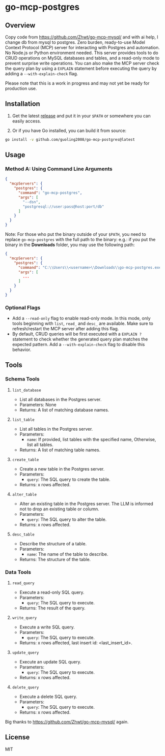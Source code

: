 # go-mcp-postgres

## Overview

Copy code from https://github.com/Zhwt/go-mcp-mysql/ and with ai help, I change db from mysql to postgres.
Zero burden, ready-to-use Model Context Protocol (MCP) server for interacting with Postgres and automation. No Node.js or Python environment needed. This server provides tools to do CRUD operations on MySQL databases and tables, and a read-only mode to prevent surprise write operations. You can also make the MCP server check the query plan by using a `EXPLAIN` statement before executing the query by adding a `--with-explain-check` flag.

Please note that this is a work in progress and may not yet be ready for production use.

## Installation

1. Get the latest [release](https://github.com/guoling2008/go-mcp-postgres/releases) and put it in your `$PATH` or somewhere you can easily access.

2. Or if you have Go installed, you can build it from source:

```sh
go install -v github.com/guoling2008/go-mcp-postgres@latest
```

## Usage

### Method A: Using Command Line Arguments

```json
{
  "mcpServers": {
    "postgres": {
      "command": "go-mcp-postgres",
      "args": [
        "--dsn",
        "postgresql://user:pass@host:port/db"
      ]
    }
  }
}
```



Note: For those who put the binary outside of your `$PATH`, you need to replace `go-mcp-postgres` with the full path to the binary: e.g.: if you put the binary in the **Downloads** folder, you may use the following path:

```json
{
  "mcpServers": {
    "postgres": {
      "command": "C:\\Users\\<username>\\Downloads\\go-mcp-postgres.exe",
      "args": [
        ...
      ]
    }
  }
}
```

### Optional Flags

- Add a `--read-only` flag to enable read-only mode. In this mode, only tools beginning with `list`, `read_` and `desc_` are available. Make sure to refresh/restart the MCP server after adding this flag.
- By default, CRUD queries will be first executed with a `EXPLAIN ?` statement to check whether the generated query plan matches the expected pattern. Add a `--with-explain-check` flag to disable this behavior.

## Tools

### Schema Tools

1. `list_database`

    - List all databases in the Postgres server.
    - Parameters: None
    - Returns: A list of matching database names.

2. `list_table`

    - List all tables in the Postgres server.
    - Parameters:
        - `name`: If provided, list tables with the specified name, Otherwise, list all tables.
    - Returns: A list of matching table names.

3. `create_table`

    - Create a new table in the Postgres server.
    - Parameters:
        - `query`: The SQL query to create the table.
    - Returns: x rows affected.

4. `alter_table`

    - Alter an existing table in the Postgres server. The LLM is informed not to drop an existing table or column.
    - Parameters:
        - `query`: The SQL query to alter the table.
    - Returns: x rows affected.

5. `desc_table`

    - Describe the structure of a table.
    - Parameters:
        - `name`: The name of the table to describe.
    - Returns: The structure of the table.

### Data Tools

1. `read_query`

    - Execute a read-only SQL query.
    - Parameters:
        - `query`: The SQL query to execute.
    - Returns: The result of the query.

2. `write_query`

    - Execute a write SQL query.
    - Parameters:
        - `query`: The SQL query to execute.
    - Returns: x rows affected, last insert id: <last_insert_id>.

3. `update_query`

    - Execute an update SQL query.
    - Parameters:
        - `query`: The SQL query to execute.
    - Returns: x rows affected.

4. `delete_query`

    - Execute a delete SQL query.
    - Parameters:
        - `query`: The SQL query to execute.
    - Returns: x rows affected.

Big thanks to https://github.com/Zhwt/go-mcp-mysql/ again.

## License

MIT
